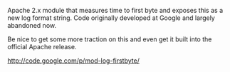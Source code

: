 Apache 2.x module that measures time to first byte and exposes this as a new
log format string.  Code originally developed at Google and largely abandoned now.

Be nice to get some more traction on this and even get it built into the official
Apache release.

http://code.google.com/p/mod-log-firstbyte/
